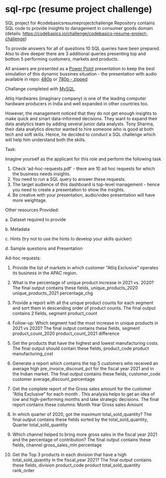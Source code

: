 # sql-rpc (resume project challenge)
SQL project for #codebasicsresumeprojectchallenge
Repository contains SQL code to provide insights to danagement in consumer goods domain 
(details: https://codebasics.io/challenge/codebasics-resume-project-challenge)


To provide answers for all of questions 10 SQL queries have been prepared. Also to dive deeper there are 3 additional queries presenting top and bottom 5 performing customers, markets and products.

All answers are presented as a [Power Point](https://github.com/zdziebkowski/sql-rpc/blob/main/RPC%20presentation.pdf) presentation to keep the best simulation of this dynamic bussines situation - the presentation with audio available in repo: 
[480p](https://github.com/zdziebkowski/sql-rpc/blob/main/RPC_audio_presentation_480p.mp4) or 
[780p - zipped](https://github.com/zdziebkowski/sql-rpc/blob/main/RPC_audio_presentation_720p.7z)


Challange completed with [MySQL](https://github.com/zdziebkowski/sql-rpc/blob/main/RPC_SQL_queries.sql).


Atliq Hardwares (imaginary company) is one of the leading computer hardware producers in India and well expanded in other countries too.

However, the management noticed that they do not get enough insights to make quick and smart data-informed decisions. They want to expand their data analytics team by adding several junior data analysts. Tony Sharma, their data analytics director wanted to hire someone who is good at both tech and soft skills. Hence, he decided to conduct a SQL challenge which will help him understand both the skills.

Task:  

Imagine yourself as the applicant for this role and perform the following task

1.    Check ‘ad-hoc-requests.pdf’ - there are 10 ad hoc requests for which the business needs insights.
2.    You need to run a SQL query to answer these requests. 
3.    The target audience of this dashboard is top-level management - hence you need to create a presentation to show the insights.
4.    Be creative with your presentation, audio/video presentation will have more weightage.

Other resources Provided:

a.    Dataset required to provide 

b.    Metadata

c.    Hints (try not to use the hints to develop your skills quicker)

d.    Sample questions and Presentation



Ad-hoc requests:
1. Provide the list of markets in which customer "Atliq Exclusive" operates its business in the APAC region. 

2. What is the percentage of unique product increase in 2021 vs. 2020? The final output contains these fields, unique_products_2020 unique_products_2021 percentage_chg 

3. Provide a report with all the unique product counts for each segment and sort them in descending order of product counts. The final output contains 2 fields, segment product_count 

4. Follow-up: Which segment had the most increase in unique products in 2021 vs 2020? The final output contains these fields, segment product_count_2020 product_count_2021 difference 

5. Get the products that have the highest and lowest manufacturing costs. The final output should contain these fields, product_code product manufacturing_cost 

6. Generate a report which contains the top 5 customers who received an average high pre_invoice_discount_pct for the fiscal year 2021 and in the Indian market. The final output contains these fields, customer_code customer average_discount_percentage 

7. Get the complete report of the Gross sales amount for the customer “Atliq Exclusive” for each month . This analysis helps to get an idea of low and high-performing months and take strategic decisions. The final report contains these columns: Month Year Gross sales Amount 

8. In which quarter of 2020, got the maximum total_sold_quantity? The final output contains these fields sorted by the total_sold_quantity, Quarter total_sold_quantity 

9. Which channel helped to bring more gross sales in the fiscal year 2021 and the percentage of contribution? The final output contains these fields, channel gross_sales_mln percentage 

10. Get the Top 3 products in each division that have a high total_sold_quantity in the fiscal_year 2021? The final output contains these fields, division product_code 
product total_sold_quantity rank_order

